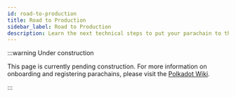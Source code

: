 ```yaml
---
id: road-to-production
title: Road to Production
sidebar_label: Road to Production
description: Learn the next technical steps to put your parachain to the road of production.
---
```


:::warning Under construction

This page is currently pending construction. For more information on onboarding and registering parachains, please visit the [Polkadot Wiki](https://wiki.polkadot.network/docs/build-pdk#testing-a-parachain).

:::